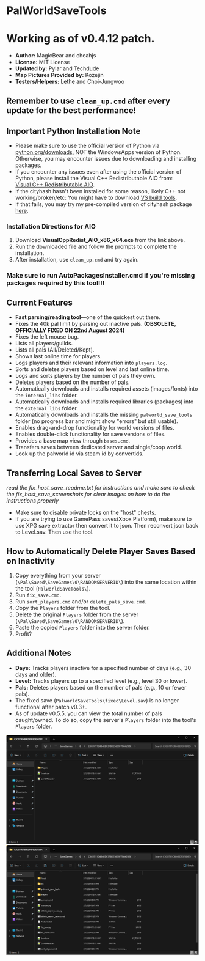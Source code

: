 # PalWorldSaveTools

# Working as of v0.4.12 patch.

- **Author:** MagicBear and cheahjs 
- **License:** MIT License  
- **Updated by:** Pylar and Techdude  
- **Map Pictures Provided by:** Kozejin 
- **Testers/Helpers:** Lethe and Choi-Jungwoo

## Remember to use `clean_up.cmd` after every update for the best performance!

## Important Python Installation Note
- Please make sure to use the official version of Python via [python.org/downloads](https://www.python.org/downloads), NOT the WindowsApps version of Python. Otherwise, you may encounter issues due to downloading and installing packages. 
- If you encounter any issues even after using the official version of Python, please install the Visual C++ Redistributable AIO from:  
[Visual C++ Redistributable AIO](https://github.com/abbodi1406/vcredist/releases).
- If the cityhash hasn't been installed for some reason, likely C++ not working/broken/etc: You might have to download [VS build tools](https://visualstudio.microsoft.com/visual-cpp-build-tools/).
- If that fails, you may try my pre-compiled version of cityhash package [here](https://www.dropbox.com/scl/fi/dbz4zikmmqawpbo56a7d0/external_libs.zip?rlkey=xf6vz30qlmxrpgpr1aw2117p8&st=4oec5601&dl=1).

### Installation Directions for AIO
1. Download **VisualCppRedist_AIO_x86_x64.exe** from the link above.
2. Run the downloaded file and follow the prompts to complete the installation.
3. After installation, use `clean_up.cmd` and try again.

### Make sure to run AutoPackagesInstaller.cmd if you're missing packages required by this tool!!!

## Current Features
- **Fast parsing/reading tool**—one of the quickest out there.
- Fixes the 40k pal limit by parsing out inactive pals. **(OBSOLETE, OFFICIALLY FIXED ON 22nd August 2024)**
- Fixes the left mouse bug.
- Lists all players/guilds.
- Lists all pals (All/Deleted/Kept).
- Shows last online time for players.
- Logs players and their relevant information into `players.log`.
- Sorts and deletes players based on level and last online time.
- Logs and sorts players by the number of pals they own.
- Deletes players based on the number of pals.
- Automatically downloads and installs required assets (images/fonts) into the `internal_libs` folder.
- Automatically downloads and installs required libraries (packages) into the `external_libs` folder.
- Automatically downloads and installs the missing `palworld_save_tools` folder (no progress bar and might show "errors" but still usable).
- Enables drag-and-drop functionality for world versions of files.
- Enables double-click functionality for save versions of files.
- Provides a base map view through `bases.cmd`.
- Transfers saves between dedicated server and single/coop world.
- Look up the palworld id via steam id by convertids.

## Transferring Local Saves to Server
_read the fix_host_save_readme.txt for instructions and make sure to check the fix_host_save_screenshots for clear images on how to do the instructions properly_
- Make sure to disable private locks on the "host" chests.
- If you are trying to use GamePass saves(Xbox Platform), make sure to use XPG save extractor then convert it to json. Then reconvert json back to Level.sav. Then use the tool.

## How to Automatically Delete Player Saves Based on Inactivity
1. Copy everything from your server (`\Pal\Saved\SaveGames\0\RANDOMSERVERID\`) into the same location within the tool (`PalworldSaveTools\`).
2. Run `fix_save.cmd`.
3. Run `sort_players.cmd` and/or `delete_pals_save.cmd`.
4. Copy the `Players` folder from the tool.
5. Delete the original `Players` folder from the server (`\Pal\Saved\SaveGames\0\RANDOMSERVERID\`).
6. Paste the copied `Players` folder into the server folder.
7. Profit?

## Additional Notes
- **Days:** Tracks players inactive for a specified number of days (e.g., 30 days and older).
- **Level:** Tracks players up to a specified level (e.g., level 30 or lower).
- **Pals:** Deletes players based on the number of pals (e.g., 10 or fewer pals).
- The fixed save (`PalworldSaveTools\fixed\Level.sav`) is no longer functional after patch v0.3+.
- As of update v0.5.5, you can view the total number of pals caught/owned. To do so, copy the server's `Players` folder into the tool's `Players` folder.

![Screenshot1](.github/images/screenshot1.png)
![Screenshot2](.github/images/screenshot2.png)
